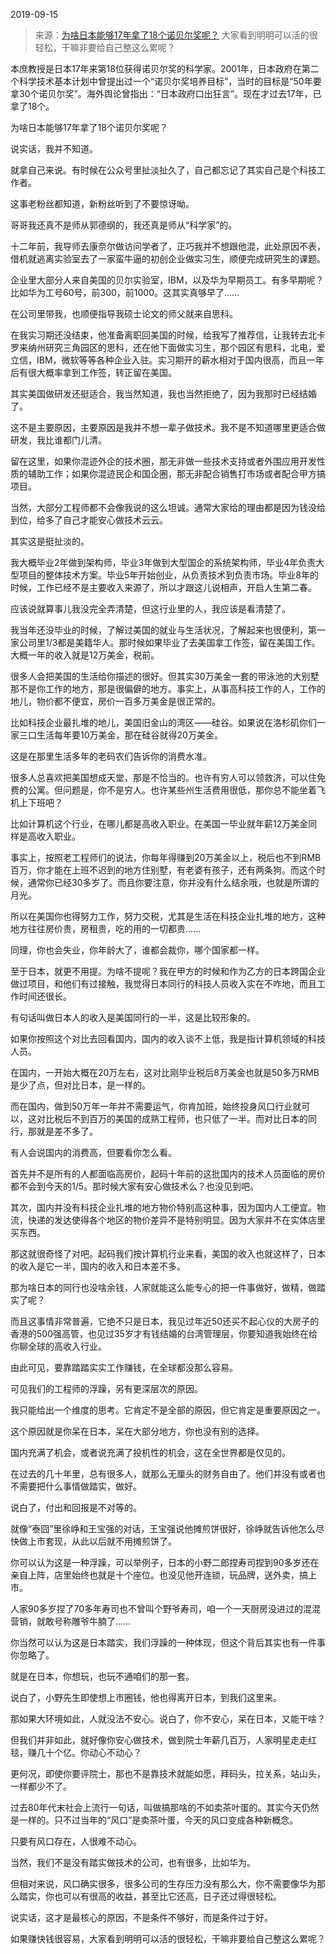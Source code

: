 2019-09-15

> 来源：[为啥日本能够17年拿了18个诺贝尔奖呢？](http://mp.weixin.qq.com/s?__biz=MzU3NDc5Nzc0NQ==&mid=2247485443&idx=1&sn=ef1a7560c691f15bf00544e0a48c2680&chksm=fd2daaddca5a23cb0377525a747360bc04a0961215b3f2008e059de8c260beeaf65cc6c46c05&scene=27#wechat_redirect)
> 大家看到明明可以活的很轻松，干嘛非要给自己整这么累呢？​

本庶教授是日本17年来第18位获得诺贝尔奖的科学家。2001年，日本政府在第二个科学技术基本计划中曾提出过一个“诺贝尔奖培养目标”，当时的目标是“50年要拿30个诺贝尔奖”。海外舆论曾指出：“日本政府口出狂言”。现在才过去17年，已拿了18个。

  

为啥日本能够17年拿了18个诺贝尔奖呢？

  

说实话，我并不知道。

  

就拿自己来说。有时候在公众号里扯淡扯久了，自己都忘记了其实自己是个科技工作者。  

  

这事老粉丝都知道，新粉丝听到了不要惊讶呦。

  

哥哥我还真不是师从郭德纲的，我还真是师从“科学家”的。

  

十二年前，我导师去康奈尔做访问学者了，正巧我并不想跟他混，此处原因不表，借机就逃离实验室去了一家蛮牛逼的初创企业做实习生，顺便完成研究生的课题。

  

企业里大部分人来自美国的贝尔实验室，IBM，以及华为早期员工。有多早期呢？比如华为工号60号，前300，前1000。这其实真够早了......

  

在公司里带我，也顺便指导我硕士论文的师父就来自思科。

  

在我实习期还没结束，他准备离职回美国的时候，给我写了推荐信，让我转去北卡罗来纳州研究三角园区的思科，还在他下面做实习生，那个园区有思科，北电，爱立信，IBM，微软等等各种企业入驻。实习期开的薪水相对于国内很高，而且一年后有很大概率拿到工作签，转正留在美国。

  

其实美国做研发还挺适合，我当然知道，我也当然拒绝了，因为我那时已经结婚了。

  

这不是主要原因，主要原因是我并不想一辈子做技术。我不是不知道哪里更适合做研发，我比谁都门儿清。

  

留在这里，如果你混迹外企的技术圈，那无非做一些技术支持或者外围应用开发性质的辅助工作；如果你混迹民企和国企圈，那无非配合销售打市场或者配合甲方搞项目。

  

当然，大部分工程师都不会像我说的这么坦诚。通常大家给的理由都是因为钱没给到位，给多了自己才能安心做技术云云。  

  

其实这是挺扯淡的。

  

我大概毕业2年做到架构师，毕业3年做到大型国企的系统架构师，毕业4年负责大型项目的整体技术方案。毕业5年开始创业，从负责技术到负责市场。毕业8年的时候，工作已经不是主要收入来源了，所以才跟这儿说相声，开启人生第二春。

  

应该说就算事儿我没完全弄清楚，但这行业里的人，我应该是看清楚了。

  

我当年还没毕业的时候，了解过美国的就业与生活状况，了解起来也很便利，第一家公司里1/3都是美籍华人。那时候如果毕业了去美国拿工作签，留在美国工作。大概一年的收入就是12万美金，税前。

  

很多人会把美国的生活给你描述的很好。但其实30万美金一套的带泳池的大别墅那不是你工作的地方，那是很偏僻的地方。事实上，从事高科技工作的人，工作的地儿，物价都不便宜，房价一百多万美金是很正常的。

  

比如科技企业最扎堆的地儿，美国旧金山的湾区——硅谷。如果说在洛杉矶你们一家三口生活每年要10万美金，那在硅谷就得20万美金。

  

这是在那里生活多年的老码农们告诉你的消费水准。

  

很多人总喜欢把美国想成天堂，那是不恰当的。也许有穷人可以领救济，可以住免费的公寓。但问题是，你不是穷人。也许某些州生活费用很低，那你总不能坐着飞机上下班吧？

  

比如计算机这个行业，在哪儿都是高收入职业。在美国一毕业就年薪12万美金同样是高收入职业。

  

事实上，按照老工程师们的说法，你每年得赚到20万美金以上，税后也不到RMB百万，你才能在上班不迟到的地方住别墅，有老婆有孩子，还有两条狗。而这个时候，通常你已经30多岁了。而且你要注意，你并没有什么结余哦，也就是所谓的月光。

  

所以在美国你也得努力工作，努力交税，尤其是生活在科技企业扎堆的地方，这种地方往往房价贵，房租贵，吃的用的一切都贵......

  

同理，你也会失业，你年龄大了，谁都会裁你，哪个国家都一样。

  

至于日本，就更不用提。为啥不提呢？我在甲方的时候和作为乙方的日本跨国企业做过项目，和他们有过接触，我觉得日本同行的科技人员收入实在不咋地，而且工作时间还很长。

  

有句话叫做日本人的收入是美国同行的一半，这是比较形象的。

  

如果你按照这个对比去回看国内，国内的收入谈不上低，我是指计算机领域的科技人员。

  

在国内，一开始大概在20万左右，这对比刚毕业税后8万美金也就是50多万RMB是少了点，但对比日本，是一样的。

  

而在国内，做到50万年一年并不需要运气，你肯加班，始终投身风口行业就可以，这对比税后不到百万的美国的成熟工程师，也只低了一半。而对比日本的同行，那就是差不多了。

  

有人会说国内的消费高，但要看你怎么看。

  

首先并不是所有的人都面临高房价，起码十年前的这批国内的技术人员面临的房价都不会到今天的1/5。那时候大家有安心做技术么？也没见到吧。

  

其次，国内并没有科技企业扎堆的地方物价特别高这种事，因为国内人工便宜。物流，快递的发达使得各个地区的物价差异不是特别明显。因为大家并不在实体店里买东西。

  

那这就很奇怪了对吧。起码我们按计算机行业来看，美国的收入也就这样了，日本的收入是它一半，国内的收入和日本差不多。

  

那为啥日本的同行也没啥余钱，人家就能这么能专心的把一件事做好，做精，做踏实了呢？

  

而且这事情非常普遍，它绝不只是日本，我见过年近50还买不起心仪的大房子的香港的500强高管，也见过35岁才有钱结婚的台湾管理层，你要知道我始终在给你聊全球的高收入行业。

  

由此可见，要靠踏踏实实工作赚钱，在全球都没那么容易。

  

可见我们的工程师的浮躁，另有更深层次的原因。  

  

我只能给出一个维度的思考。它肯定不是全部的原因，但它肯定是重要原因之一。

  

这个原因就是你呆在日本，呆在大部分地方，你也没有别的选择。

  

国内充满了机会，或者说充满了投机性的机会，这在全世界都是仅见的。

  

在过去的几十年里，总有很多人，就那么无厘头的财务自由了。他们并没有或者也不需要把什么事情做踏实，做好。

  

说白了，付出和回报是不对等的。

  

就像“泰囧”里徐峥和王宝强的对话，王宝强说他摊煎饼很好，徐峥就告诉他怎么尽快做上市套现，从此以后就不用摊煎饼了。

  

你可以认为这是一种浮躁，可以举例子，日本的小野二郎捏寿司捏到90多岁还在亲自上阵，店里始终也就是十个座位。也没见他开连锁，玩品牌，送外卖，搞上市。

  

人家90多岁捏了70多年寿司也不曾叫个野爷寿司，咱一个一天厨房没进过的混混营销，就敢号称雕爷牛腩了......

  

你当然可以认为这是日本踏实，我们浮躁的一种体现，但这个背后其实也有一件事你忽略了。

  

就是在日本，你想玩，也玩不通咱们的那一套。

  

说白了，小野先生即使想上市圈钱，他也得离开日本，到我们这里来。

  

那如果大环境如此，人就没法不安心。说白了，你不安心，呆在日本，又能干啥？

  

但我们并非如此，就好像你安心做技术，做到院士年薪几百万，人家明星走走红毯，赚几十个亿。你动心不动心？

  

更何况，即使你要评院士，那也不是靠技术就能如愿，拜码头，拉关系，站山头，一样都少不了。  

  

过去80年代末社会上流行一句话，叫做搞那啥的不如卖茶叶蛋的。其实今天仍然是一样的。只不过当年的“风口”是卖茶叶蛋，今天的风口变成各种新概念。

  

只要有风口存在，人很难不动心。

  

当然，我们不是没有踏实做技术的公司，也有很多，比如华为。

  

但相对来说，风口确实很多，很多公司的生存压力没有那么大，你不需要像华为那么踏实，你也可以有很高的收益，甚至比它还高，日子还过得很轻松。

  

说实话，这才是最核心的原因，不是条件不够好，而是条件过于好。  

  

如果赚快钱很容易，大家看到明明可以活的很轻松，干嘛非要给自己整这么累呢？

